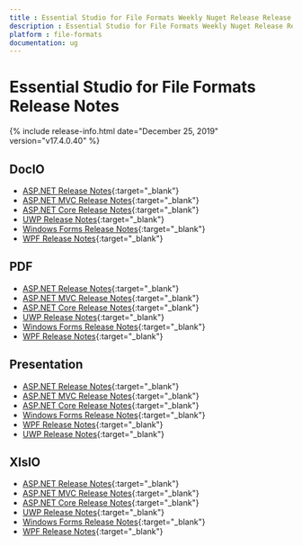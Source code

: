 ```yaml
---
title : Essential Studio for File Formats Weekly Nuget Release Release Notes  
description : Essential Studio for File Formats Weekly Nuget Release Release Notes  
platform : file-formats
documentation: ug
---
```


# Essential Studio for File Formats  Release Notes  

{% include release-info.html date="December 25, 2019" version="v17.4.0.40" %} 

## DocIO

* [ASP.NET Release Notes](/aspnet/release-notes/v17.4.0.40#docio){:target="_blank"}
* [ASP.NET MVC Release Notes](/aspnetmvc/release-notes/v17.4.0.40#docio){:target="_blank"}
* [ASP.NET Core Release Notes](/aspnet-core/release-notes/v17.4.0.40#docio){:target="_blank"}
* [UWP Release Notes](/uwp/release-notes/v17.4.0.40#docio){:target="_blank"}
* [Windows Forms Release Notes](/windowsforms/release-notes/v17.4.0.40#docio){:target="_blank"}
* [WPF Release Notes](/wpf/release-notes/v17.4.0.40#docio){:target="_blank"}


## PDF

* [ASP.NET Release Notes](/aspnet/release-notes/v17.4.0.40#pdf){:target="_blank"}
* [ASP.NET MVC Release Notes](/aspnetmvc/release-notes/v17.4.0.40#pdf){:target="_blank"}
* [ASP.NET Core Release Notes](/aspnet-core/release-notes/v17.4.0.40#pdf){:target="_blank"}
* [UWP Release Notes](/uwp/release-notes/v17.4.0.40#pdf){:target="_blank"}
* [Windows Forms Release Notes](/windowsforms/release-notes/v17.4.0.40#pdf){:target="_blank"}
* [WPF Release Notes](/wpf/release-notes/v17.4.0.40#pdf){:target="_blank"}


## Presentation

* [ASP.NET Release Notes](/aspnet/release-notes/v17.4.0.40#presentation){:target="_blank"}
* [ASP.NET MVC Release Notes](/aspnetmvc/release-notes/v17.4.0.40#presentation){:target="_blank"}
* [ASP.NET Core Release Notes](/aspnet-core/release-notes/v17.4.0.40#presentation){:target="_blank"}
* [Windows Forms Release Notes](/windowsforms/release-notes/v17.4.0.40#presentation){:target="_blank"}
* [WPF Release Notes](/wpf/release-notes/v17.4.0.40#presentation){:target="_blank"}
* [UWP Release Notes](/uwp/release-notes/v17.4.0.40#presentation){:target="_blank"}


## XlsIO

* [ASP.NET Release Notes](/aspnet/release-notes/v17.4.0.40#xlsio){:target="_blank"}
* [ASP.NET MVC Release Notes](/aspnetmvc/release-notes/v17.4.0.40#xlsio){:target="_blank"}
* [ASP.NET Core Release Notes](/aspnet-core/release-notes/v17.4.0.40#xlsio){:target="_blank"}
* [UWP Release Notes](/uwp/release-notes/v17.4.0.40#xlsio){:target="_blank"}
* [Windows Forms Release Notes](/windowsforms/release-notes/v17.4.0.40#xlsio){:target="_blank"}
* [WPF Release Notes](/wpf/release-notes/v17.4.0.40#xlsio){:target="_blank"}